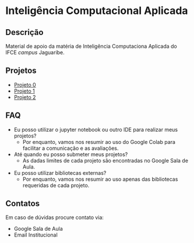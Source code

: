 # Inteligência Computacional Aplicada

## Descrição
Material de apoio da matéria de Inteligência Computaciona Aplicada do IFCE *campus* Jaguaribe.

## Projetos
  - [Projeto 0](projetos/projeto-0/projeto-0.md)
  - [Projeto 1](projetos/projeto-1/projeto-1.md)
  - [Projeto 2](projetos/projeto-2/projeto-2.md)

## FAQ
 - Eu posso utilizar o jupyter notebook ou outro IDE para realizar meus projetos?
   - Por enquanto, vamos nos resumir ao uso do Google Colab para facilitar a comunicação e as avaliações.
 - Até quando eu posso submeter meus projetos?
   - As dadas limites de cada projeto são encontradas no Google Sala de Aula.
 - Eu posso utilizar bibliotecas externas?
   - Por enquanto, vamos nos resumir ao uso apenas das bibliotecas requeridas de cada projeto.


## Contatos
Em caso de dúvidas procure contato via:
 - Google Sala de Aula
 - Email Institucional


